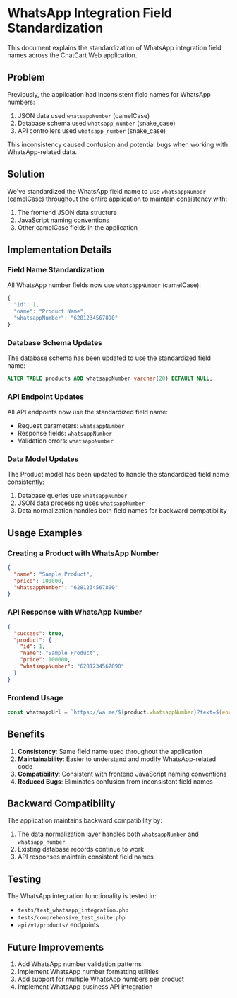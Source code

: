 # WhatsApp Integration Field Standardization

This document explains the standardization of WhatsApp integration field names across the ChatCart Web application.

## Problem

Previously, the application had inconsistent field names for WhatsApp numbers:

1. JSON data used `whatsappNumber` (camelCase)
2. Database schema used `whatsapp_number` (snake_case)
3. API controllers used `whatsapp_number` (snake_case)

This inconsistency caused confusion and potential bugs when working with WhatsApp-related data.

## Solution

We've standardized the WhatsApp field name to use `whatsappNumber` (camelCase) throughout the entire application to maintain consistency with:

1. The frontend JSON data structure
2. JavaScript naming conventions
3. Other camelCase fields in the application

## Implementation Details

### Field Name Standardization

All WhatsApp number fields now use `whatsappNumber` (camelCase):

```javascript
{
  "id": 1,
  "name": "Product Name",
  "whatsappNumber": "6281234567890"
}
```

### Database Schema Updates

The database schema has been updated to use the standardized field name:

```sql
ALTER TABLE products ADD whatsappNumber varchar(20) DEFAULT NULL;
```

### API Endpoint Updates

All API endpoints now use the standardized field name:

- Request parameters: `whatsappNumber`
- Response fields: `whatsappNumber`
- Validation errors: `whatsappNumber`

### Data Model Updates

The Product model has been updated to handle the standardized field name consistently:

1. Database queries use `whatsappNumber`
2. JSON data processing uses `whatsappNumber`
3. Data normalization handles both field names for backward compatibility

## Usage Examples

### Creating a Product with WhatsApp Number
```json
{
  "name": "Sample Product",
  "price": 100000,
  "whatsappNumber": "6281234567890"
}
```

### API Response with WhatsApp Number
```json
{
  "success": true,
  "product": {
    "id": 1,
    "name": "Sample Product",
    "price": 100000,
    "whatsappNumber": "6281234567890"
  }
}
```

### Frontend Usage
```javascript
const whatsappUrl = `https://wa.me/${product.whatsappNumber}?text=${encodeURIComponent(message)}`;
```

## Benefits

1. **Consistency**: Same field name used throughout the application
2. **Maintainability**: Easier to understand and modify WhatsApp-related code
3. **Compatibility**: Consistent with frontend JavaScript naming conventions
4. **Reduced Bugs**: Eliminates confusion from inconsistent field names

## Backward Compatibility

The application maintains backward compatibility by:

1. The data normalization layer handles both `whatsappNumber` and `whatsapp_number`
2. Existing database records continue to work
3. API responses maintain consistent field names

## Testing

The WhatsApp integration functionality is tested in:
- `tests/test_whatsapp_integration.php`
- `tests/comprehensive_test_suite.php`
- `api/v1/products/` endpoints

## Future Improvements

1. Add WhatsApp number validation patterns
2. Implement WhatsApp number formatting utilities
3. Add support for multiple WhatsApp numbers per product
4. Implement WhatsApp business API integration